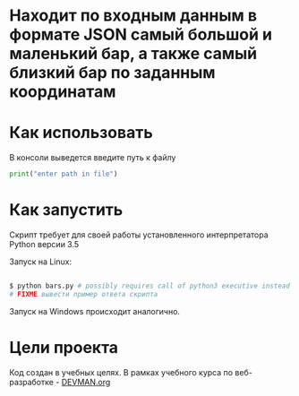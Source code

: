 # Находит по входным данным в формате JSON самый большой и маленький бар, а также самый близкий бар по заданным координатам 

# Как использовать 

В консоли выведется введите путь к файлу

```python 
print("enter path in file")
```

# Как запустить

Скрипт требует для своей работы установленного интерпретатора Python версии 3.5

Запуск на Linux:

```bash

$ python bars.py # possibly requires call of python3 executive instead of just python
# FIXME вывести пример ответа скрипта

```

Запуск на Windows происходит аналогично.

# Цели проекта

Код создан в учебных целях. В рамках учебного курса по веб-разработке - [DEVMAN.org](https://devman.org)
